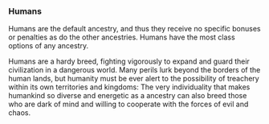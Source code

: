 ### Humans
Humans are the default ancestry, and thus they receive no specific bonuses or penalties as do the other ancestries. Humans have the most class options of any ancestry.

Humans are a hardy breed, fighting vigorously to expand and guard their civilization in a dangerous world. Many perils lurk beyond the borders of the human lands, but humanity must be ever alert to the possibility of treachery within its own territories and kingdoms: The very individuality that makes humankind so diverse and energetic as a ancestry can also breed those who are dark of mind and willing to cooperate with the forces of evil and chaos.